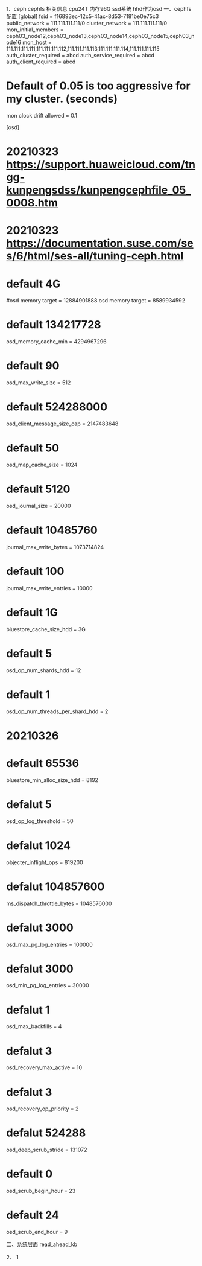 1、ceph cephfs 相关信息
cpu24T 内存96G ssd系统 hhd作为osd
一、cephfs配置
[global]
fsid = f16893ec-12c5-41ac-8d53-7181be0e75c3
public_network = 111.111.111.111/0
cluster_network = 111.111.111.111/0
mon_initial_members = ceph03_node12,ceph03_node13,ceph03_node14,ceph03_node15,ceph03_node16
mon_host = 111.111.111.111,111.111.111.112,111.111.111.113,111.111.111.114,111.111.111.115
auth_cluster_required = abcd
auth_service_required = abcd
auth_client_required = abcd
# Default of 0.05 is too aggressive for my cluster. (seconds)
mon clock drift allowed = 0.1

[osd]
# 20210323 https://support.huaweicloud.com/tngg-kunpengsdss/kunpengcephfile_05_0008.htm
# 20210323 https://documentation.suse.com/ses/6/html/ses-all/tuning-ceph.html
# default 4G
#osd memory target = 12884901888
osd memory target = 8589934592
# default 134217728
osd_memory_cache_min = 4294967296
# default 90
osd_max_write_size = 512
# default 524288000
osd_client_message_size_cap = 2147483648
# default 50
osd_map_cache_size = 1024
# default 5120
osd_journal_size = 20000
# default 10485760
journal_max_write_bytes = 1073714824
# default 100
journal_max_write_entries = 10000
# default 1G
bluestore_cache_size_hdd = 3G
# default 5
osd_op_num_shards_hdd = 12
# default 1
osd_op_num_threads_per_shard_hdd = 2

# 20210326
# default 65536
bluestore_min_alloc_size_hdd = 8192
# defalut 5
osd_op_log_threshold = 50
# defalut 1024
objecter_inflight_ops = 819200
# defalut 104857600
ms_dispatch_throttle_bytes = 1048576000
# defalut 3000
osd_max_pg_log_entries = 100000
# defalut 3000
osd_min_pg_log_entries = 30000
# defalut 1
osd_max_backfills = 4
# defalut 3
osd_recovery_max_active = 10
# defalut 3
osd_recovery_op_priority = 2
# defalut 524288
osd_deep_scrub_stride = 131072
# default 0
osd_scrub_begin_hour = 23
# default 24
osd_scrub_end_hour = 9

二、系统层面
read_ahead_kb

2、
1
